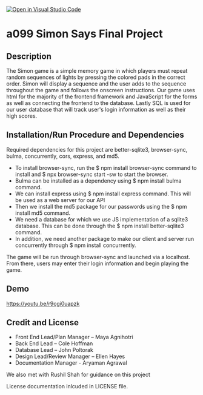 [![Open in Visual Studio Code](https://classroom.github.com/assets/open-in-vscode-f059dc9a6f8d3a56e377f745f24479a46679e63a5d9fe6f495e02850cd0d8118.svg)](https://classroom.github.com/online_ide?assignment_repo_id=5567785&assignment_repo_type=AssignmentRepo)
# a099 Simon Says Final Project
## ****Description**** 
The Simon game is a simple memory game in which players must repeat random sequences of lights by pressing the colored pads in the correct order. Simon will display a sequence and the user adds to the sequence throughout the game and follows the onscreen instructions. Our game uses html for the majority of the frontend framework and JavaScript for the forms as well as connecting the frontend to the database. Lastly SQL is used for our user database that will track user's login information as well as their high scores. 
## ****Installation/Run Procedure and Dependencies****
Required dependencies for this project are better-sqlite3, browser-sync, bulma, concurrently, cors, express, and md5. 

- To install browser-sync, run the $ npm install browser-sync command to install and $ npx browser-sync start -sw to start the browser.
- Bulma can be installed as a dependency using $ npm install bulma command.
- We can install express using $ npm install express command. This will be used as a web server for our API
- Then we install the md5 package for our passwords using the $ npm install md5 command.
- We need a database for which we use JS implementation of a sqlite3 database. This can be done through the $ npm install better-sqlite3 command.
- In addition, we need another package to make our client and server run concurrently through $ npm install concurrently.

The game will be run through browser-sync and launched via a localhost. From there, users may enter their login information and begin playing the game.
## ****Demo****

https://youtu.be/r9cgi0uapzk

## ****Credit and License****

- Front End Lead/Plan Manager – Maya Agnihotri
- Back End Lead – Cole Hoffman
- Database Lead – John Poltorak
- Design Lead/Review Manager – Ellen Hayes
- Documentation Manager - Aryaman Agrawal

We also met with Rushil Shah for guidance on this project

License documentation inlcuded in LICENSE file.

